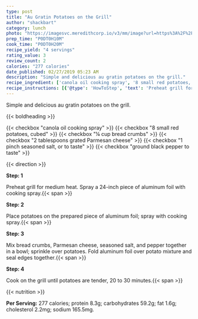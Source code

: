 ```yaml
---
type: post
title: "Au Gratin Potatoes on the Grill"
author: "shackbart"
category: lunch
photo: "https://imagesvc.meredithcorp.io/v3/mm/image?url=https%3A%2F%2Fimages.media-allrecipes.com%2Fuserphotos%2F1038220.jpg"
prep_time: "P0DT0H10M"
cook_time: "P0DT0H20M"
recipe_yield: "4 servings"
rating_value: 3
review_count: 2
calories: "277 calories"
date_published: 02/27/2019 05:23 AM
description: "Simple and delicious au gratin potatoes on the grill."
recipe_ingredient: ['canola oil cooking spray', '8 small red potatoes, cubed', '¼ cup bread crumbs', '2 tablespoons grated Parmesan cheese', '1 pinch seasoned salt, or to taste', 'ground black pepper to taste']
recipe_instructions: [{'@type': 'HowToStep', 'text': 'Preheat grill for medium heat. Spray a 24-inch piece of aluminum foil with cooking spray.\n'}, {'@type': 'HowToStep', 'text': 'Place potatoes on the prepared piece of aluminum foil; spray with cooking spray.\n'}, {'@type': 'HowToStep', 'text': 'Mix bread crumbs, Parmesan cheese, seasoned salt, and pepper together in a bowl; sprinkle over potatoes. Fold aluminum foil over potato mixture and seal edges together.\n'}, {'@type': 'HowToStep', 'text': 'Cook on the grill until potatoes are tender, 20 to 30 minutes.\n'}]
---
```


Simple and delicious au gratin potatoes on the grill. 

{{< boldheading >}}

{{< checkbox "canola oil cooking spray" >}}
{{< checkbox "8 small red potatoes, cubed" >}}
{{< checkbox "¼ cup bread crumbs" >}}
{{< checkbox "2 tablespoons grated Parmesan cheese" >}}
{{< checkbox "1 pinch seasoned salt, or to taste" >}}
{{< checkbox "ground black pepper to taste" >}}


{{< direction >}}

**Step: 1**

Preheat grill for medium heat. Spray a 24-inch piece of aluminum foil with cooking spray.{{< span >}}

**Step: 2**

Place potatoes on the prepared piece of aluminum foil; spray with cooking spray.{{< span >}}

**Step: 3**

Mix bread crumbs, Parmesan cheese, seasoned salt, and pepper together in a bowl; sprinkle over potatoes. Fold aluminum foil over potato mixture and seal edges together.{{< span >}}

**Step: 4**

Cook on the grill until potatoes are tender, 20 to 30 minutes.{{< span >}}

{{< nutrition >}}

**Per Serving:** 277 calories; protein 8.3g; carbohydrates 59.2g; fat 1.6g; cholesterol 2.2mg; sodium 165.5mg.